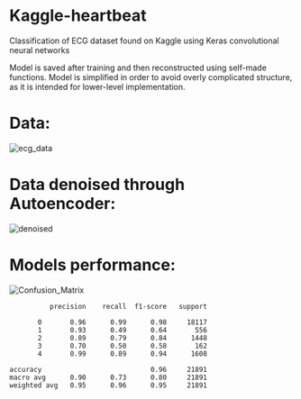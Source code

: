 # Kaggle-heartbeat
Classification of ECG dataset found on Kaggle using Keras convolutional neural networks

Model is saved after training and then reconstructed using self-made functions. Model is simplified in order to avoid overly complicated structure, as it is intended for lower-level implementation.
# Data:
![ecg_data](https://i.imgur.com/VSMzysq.png)

# Data denoised through Autoencoder:
![denoised](https://i.imgur.com/YC5qzxR.png)

# Models performance:
![Confusion_Matrix](https://i.imgur.com/KvFeV85.png)

              precision    recall  f1-score   support

           0       0.96      0.99      0.98     18117
           1       0.93      0.49      0.64       556
           2       0.89      0.79      0.84      1448
           3       0.70      0.50      0.58       162
           4       0.99      0.89      0.94      1608

    accuracy                           0.96     21891
    macro avg      0.90      0.73      0.80     21891
    weighted avg   0.95      0.96      0.95     21891
